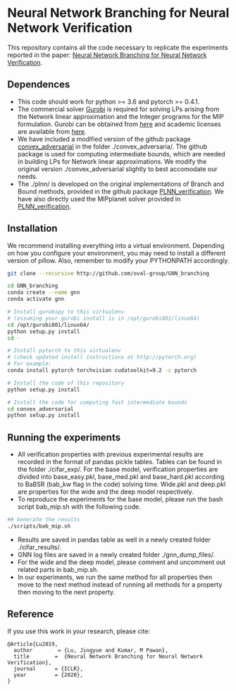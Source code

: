 # Neural Network Branching for Neural Network Verification
This repository contains all the code necessary to replicate the experiments
reported in the paper: [Neural Network Branching for Neural Network Verification](https://openreview.net/pdf?id=B1evfa4tPB). 

## Dependences
* This code should work for python >= 3.6 and pytorch >= 0.4.1.
* The commercial solver [Gurobi](http://www.gurobi.com/) is required for solving LPs arising from the
Network linear approximation and the Integer programs for the MIP formulation.
Gurobi can be obtained
from [here](http://www.gurobi.com/downloads/gurobi-optimizer) and academic
licenses are available
from [here](http://www.gurobi.com/academia/for-universities).
* We have included a modified version of the github package [convex_adversarial](https://github.com/locuslab/convex_adversarial) in the folder ./convex_adversaria/. The github package is used for computing intermediate bounds, which are needed in building LPs for Network linear approximations. We modify the original version ./convex_adversarial slightly to best accomodate our needs.
* The ./plnn/ is developed on the original implementations of Branch and Bound methods, provided in the github package [PLNN_verification](https://github.com/oval-group/PLNN-verification). We have also directly used the MIPplanet solver provided in  [PLNN_verification](https://github.com/oval-group/PLNN-verification).
  
## Installation
We recommend installing everything into a virtual environment. Depending on how you configure your environment, you may need to install a different version of pillow. Also, remember to modify your PYTHONPATH accordingly. 

```bash
git clone --recursive http://github.com/oval-group/GNN_branching

cd GNN_branching
conda create --name gnn
conda activate gnn

# Install gurobipy to this virtualenv
# (assuming your gurobi install is in /opt/gurobi801/linux64)
cd /opt/gurobi801/linux64/
python setup.py install
cd -

# Install pytorch to this virtualenv
# (check updated install instructions at http://pytorch.org)
# For example:
conda install pytorch torchvision cudatoolkit=9.2 -c pytorch

# Install the code of this repository
python setup.py install

# Install the code for computing fast intermediate bounds
cd convex_adversarial
python setup.py install
```

## Running the experiments
* All verification properties with previous experimental results are recorded in the format of pandas pickle tables. Tables can be found in the folder ./cifar_exp/. For the base model, verification properties are divided into base_easy.pkl, base_med.pkl and base_hard.pkl according to BaBSR (bab_kw flag in the code) solving time. Wide.pkl and deep.pkl are properties for the wide and the deep model respectively.
* To reproduce the experiments for the base model, please run the bash script bab_mip.sh with the following code. 

```bash
## Generate the results
./scripts/bab_mip.sh

```
* Results are saved in pandas table as well in a newly created folder ./cifar_results/.
* GNN log files are saved in a newly created folder ./gnn_dump_files/.
* For the wide and the deep model, please comment and uncomment out related parts in bab_mip.sh.
* In our experiments, we run the same method for all properties then move to the next method instead of running all methods for a property then moving to the next property.

  

## Reference
If you use this work in your research, please cite:

```
@Article{Lu2019,
  author        = {Lu, Jingyue and Kumar, M Pawan},
  title        =  {Neural Network Branching for Neural Network Verification},
  journal      = {ICLR},
  year         = {2020},
}
```
